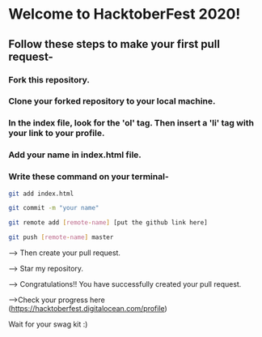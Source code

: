 # Welcome to HacktoberFest 2020!

## Follow these steps to make your first pull request-

### Fork this repository.

### Clone your forked repository to your local machine.

### In the index file, look for the 'ol' tag. Then insert a 'li' tag with your link to your profile.

### Add your name in index.html file.

### Write these command on your terminal-

```sh
git add index.html
```

```sh
git commit -m "your name"
```

```sh
git remote add [remote-name] [put the github link here]
```

```sh
git push [remote-name] master
```

--> Then create your pull request.

--> Star my repository.

--> Congratulations!! You have successfully created your pull request.

-->Check your progress here (https://hacktoberfest.digitalocean.com/profile)

Wait for your swag kit :)
